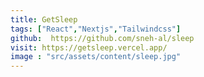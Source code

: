```yaml
---
title: GetSleep
tags: ["React","Nextjs","Tailwindcss"]
github:  https://github.com/sneh-al/sleep
visit: https://getsleep.vercel.app/
image : "src/assets/content/sleep.jpg"
---
```

